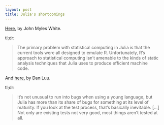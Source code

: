 ```yaml
---
layout: post
title: Julia's shortcomings
---
```


[Here](http://www.johnmyleswhite.com/notebook/2014/11/29/whats-wrong-with-statistics-in-julia/), by John Myles White. 

tl;dr: 

> The primary problem with statistical computing in Julia is that the current tools were all designed to emulate R. Unfortunately, R’s approach to statistical computing isn’t amenable to the kinds of static analysis techniques that Julia uses to produce efficient machine code.

And [here](http://danluu.com/julialang/), by Dan Luu. 

tl;dr:

> It’s not unusual to run into bugs when using a young language, but Julia has more than its share of bugs for something at its level of maturity. If you look at the test process, that’s basically inevitable. [...] Not only are existing tests not very good, most things aren’t tested at all.